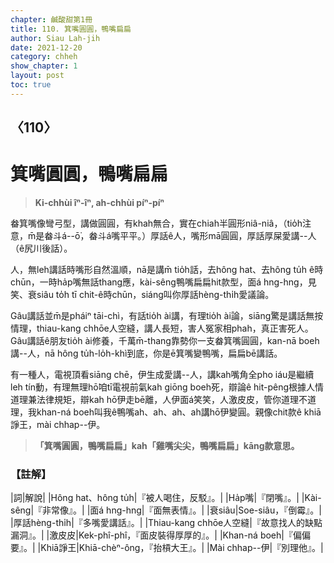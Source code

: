```yaml
---
chapter: 鹹酸甜第1冊
title: 110. 箕嘴圓圓，鴨嘴扁扁
author: Siau Lah-jih
date: 2021-12-20
category: chheh
show_chapter: 1
layout: post
toc: true
---
```

  
## 〈110〉
# 箕嘴圓圓，鴨嘴扁扁
>**Ki-chhùi îⁿ-îⁿ, ah-chhùi píⁿ-píⁿ**
 
畚箕嘴像彎弓型，講做圓圓，有khah無合，實在chiah半圓形niâ-niâ，（tio̍h注意，m̄是畚斗á--ō͘，畚斗á嘴平平。）厚話ê人，嘴形mā圓圓，厚話厚屎愛講--人（ê尻川後話）。

人，無leh講話時嘴形自然溫順，nā是講m̄ tio̍h話，去hông hat、去hông tu̍h ê時chūn，一時ha̍p嘴無話thang應，kài-sêng鴨嘴扁扁hit款型，面á hng-hng，見笑、衰siâu to̍h tī chit-ê時chūn，siáng叫你厚話hèng-thi̍h愛議論。

Gâu講話並m̄是pháiⁿ tāi-chì，有話tio̍h ài講，有理tio̍h ài論，siāng驚是講話無按情理，thiau-kang chhōe人空縫，講人長短，害人冤家相phah，真正害死人。Gâu講話ê朋友tio̍h ài修養，千萬m̄-thang靠勢你一支畚箕嘴圓圓，kan-nā boeh講--人，nā hông tu̍h-lo̍h-khì到底，你是ē箕嘴變鴨嘴，扁扁bē講話。

有一種人，電視頂看siāng chē，伊生成愛講--人，講kah嘴角全pho iáu是繼續leh tín動，有理無理hō͘咱tī電視前氣kah giōng boeh死，辯論ê hit-pêng根據人情道理兼法律規矩，辯kah hō͘伊走bē離，人伊面á笑笑，人激皮皮，管你道理不道理，我khan-ná boeh叫我ê鴨嘴ah、ah、ah、ah講hō͘伊變圓。親像chit款ê khiā諍王，mài chhap--伊。

>**「箕嘴圓圓，鴨嘴扁扁」kah「雞嘴尖尖，鴨嘴扁扁」kāng款意思。**

### 【註解】

|詞|解說|
|Hông hat、hông tu̍h|『被人喝住，反駁』。|
|Ha̍p嘴|『閉嘴』。|
|Kài-sêng|『非常像』。|
|面á hng-hng|『面無表情』。|
|衰siâu|Soe-siâu，『倒霉』。|
|厚話hèng-thi̍h|『多嘴愛講話』。|
|Thiau-kang chhōe人空縫|『故意找人的缺點漏洞』。|
|激皮皮|Kek-phî-phî，『面皮裝得厚厚的』。|
|Khan-ná boeh|『偏偏要』。|
|Khiā諍王|Khiā-chèⁿ-ông，『抬槓大王』。|
|Mài chhap--伊|『別理他』。|